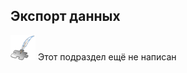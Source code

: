 ## Экспорт данных
![Раздел не написан](lib/imgs/custom_field/planned_section.png) Этот подраздел ещё не написан